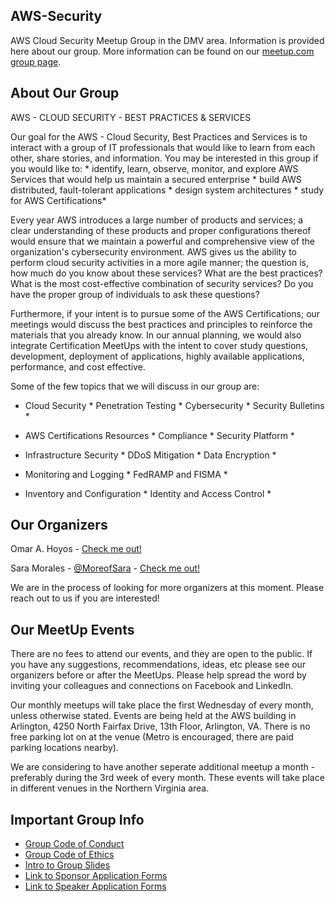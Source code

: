 ## AWS-Security
 AWS Cloud Security Meetup Group in the DMV area. Information is provided here about our group. More information can be found on our [meetup.com group page](https://www.meetup.com/AWS-Security/).

## About Our Group

AWS - CLOUD SECURITY - BEST PRACTICES & SERVICES

Our goal for the AWS - Cloud Security, Best Practices and Services is to interact with a group of IT professionals that would like to learn from each other, share stories, and information. You may be interested in this group if you would like to: * identify, learn, observe, monitor, and explore AWS Services that would help us maintain a secured enterprise * build AWS distributed, fault-tolerant applications * design system architectures * study for AWS Certifications*

Every year AWS introduces a large number of products and services; a clear understanding of these products and proper configurations thereof would ensure that we maintain a powerful and comprehensive view of the organization's cybersecurity environment. AWS gives us the ability to perform cloud security activities in a more agile manner; the question is, how much do you know about these services? What are the best practices? What is the most cost-effective combination of security services? Do you have the proper group of individuals to ask these questions?

Furthermore, if your intent is to pursue some of the AWS Certifications; our meetings would discuss the best practices and principles to reinforce the materials that you already know. In our annual planning, we would also integrate Certification MeetUps with the intent to cover study questions, development, deployment of applications, highly available applications, performance, and cost effective.

Some of the few topics that we will discuss in our group are:

* Cloud Security * Penetration Testing * Cybersecurity * Security Bulletins *

* AWS Certifications Resources * Compliance * Security Platform *

* Infrastructure Security * DDoS Mitigation * Data Encryption *

* Monitoring and Logging * FedRAMP and FISMA *

* Inventory and Configuration * Identity and Access Control *

## Our Organizers
Omar A. Hoyos - [Check me out!](linkedin.com/in/omarhoyos)

Sara Morales - [@MoreofSara](https://twitter.com/moreofsara) - [Check me out!](https://www.linkedin.com/in/sara-p-morales)


We are in the process of looking for more organizers at this moment. Please reach out to us if you are interested!

## Our MeetUp Events

There are no fees to attend our events, and they are open to the public. If you have any suggestions, recommendations, ideas, etc please see our organizers before or after the MeetUps. Please help spread the word by inviting your colleagues and connections on Facebook and LinkedIn.

Our monthly meetups will take place the first Wednesday of every month, unless otherwise stated. Events are being held at the AWS building in Arlington, 4250 North Fairfax Drive, 13th Floor, Arlington, VA. There is no free parking lot on at the venue (Metro is encouraged, there are paid parking locations nearby).

We are considering to have another seperate additional meetup a month - preferably during the 3rd week of every month. These events will take place in different venues in the Northern Virginia area.


## Important Group Info

- [Group Code of Conduct](./CODE_OF_CONDUCT.md)
- [Group Code of Ethics](./Code-of-Ethics.md)
- [Intro to Group Slides](./intro-to-group-slides.md)
- [Link to Sponsor Application Forms](https://forms.gle/dUk1SxQ5fZxmAahc7)
- [Link to Speaker Application Forms](https://forms.gle/vXfCSzBeXbRjt9jN9)


 
 
